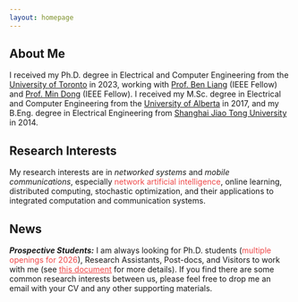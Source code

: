 ```yaml
---
layout: homepage
---
```


## About Me

I received my Ph.D. degree in Electrical and Computer Engineering from the [University of Toronto](https://www.utoronto.ca) in 2023, working with [Prof. Ben Liang](https://www.comm.utoronto.ca/~liang/) (IEEE Fellow) and [Prof. Min Dong](https://sites.google.com/ontariotechu.net/dong) (IEEE Fellow). I received my M.Sc. degree in Electrical and Computer Engineering from the [University of Alberta](https://www.ualberta.ca/en/index.html) in 2017, and my B.Eng. degree in Electrical Engineering from [Shanghai Jiao Tong University](https://en.sjtu.edu.cn/) in 2014. 

## Research Interests
My research interests are in <i>networked systems</i> and <i>mobile communications</i>, especially <span style="color:#EF4848">network artificial intelligence</span>, online learning, distributed computing, stochastic optimization, and their applications to integrated computation and communication systems.

## News
<strong><i>Prospective Students:</i></strong> I am always looking for Ph.D. students (<span style="color:#EF4848">multiple openings for 2026</span>), Research Assistants, Post-docs, and Visitors to work with me (see [<span style="color:#EF4848"><u>this document</u></span>](https://www.juncheng-wang.com/_files/ugd/0e2dc7_137b83f6af2149b2918375fcf71197b7.pdf) for more details). If you find there are some common research interests between us, please feel free to drop me an email with your CV and any other supporting materials.

